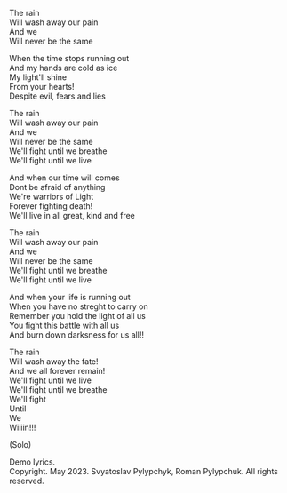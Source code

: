 The rain  
Will wash away our pain  
And we  
Will never be the same  

When the time stops running out  
And my hands are cold as ice  
My light'll shine  
From your hearts!  
Despite evil, fears and lies  

The rain  
Will wash away our pain  
And we  
Will never be the same  
We'll fight until we breathe  
We'll fight until we live  


And when our time will comes   
Dont be afraid of anything  
We're warriors of Light  
Forever fighting death!  
We'll live in all great, kind and free   

The rain  
Will wash away our pain  
And we  
Will never be the same  
We'll fight until we breathe  
We'll fight until we live  

And when your life is running out  
When you have no streght to carry on  
Remember you hold the light of all us  
You fight this battle with all us  
And burn down darksness for us all!!  

The rain  
Will wash away the fate!  
And we all forever remain!  
We'll fight until we live  
We'll fight until we breathe  
We'll fight  
Until  
We  
Wiiiin!!!  

(Solo)  

Demo lyrics.  
Copyright. May 2023. Svyatoslav Pylypchyk, Roman Pylypchuk. All rights reserved.




























